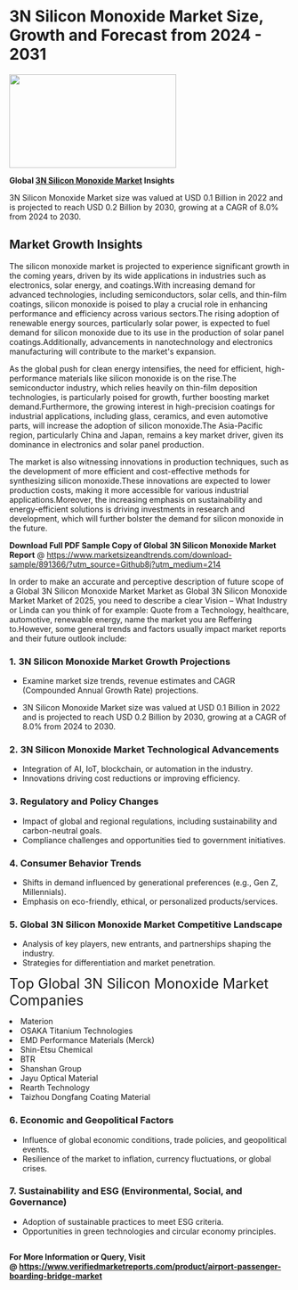 <H1>3N Silicon Monoxide Market Size, Growth and Forecast from 2024 - 2031</H1><img class="aligncenter size-medium wp-image-584254" src="https://thirdeyenews.in/wp-content/uploads/2024/09/Global-Market-Research-300x168.jpeg" alt="" width="300" height="168" /><p><strong>Global&nbsp;<a href="https://www.marketsizeandtrends.com/download-sample/891366/?utm_source=Github8j?utm_medium=214">3N Silicon Monoxide Market</a> Insights</strong></p><p>3N Silicon Monoxide Market size was valued at USD 0.1 Billion in 2022 and is projected to reach USD 0.2 Billion by 2030, growing at a CAGR of 8.0% from 2024 to 2030.</p><p><h2>Market Growth Insights</h2> <p>The silicon monoxide market is projected to experience significant growth in the coming years, driven by its wide applications in industries such as electronics, solar energy, and coatings.With increasing demand for advanced technologies, including semiconductors, solar cells, and thin-film coatings, silicon monoxide is poised to play a crucial role in enhancing performance and efficiency across various sectors.The rising adoption of renewable energy sources, particularly solar power, is expected to fuel demand for silicon monoxide due to its use in the production of solar panel coatings.Additionally, advancements in nanotechnology and electronics manufacturing will contribute to the market's expansion.</p> <p>As the global push for clean energy intensifies, the need for efficient, high-performance materials like silicon monoxide is on the rise.The semiconductor industry, which relies heavily on thin-film deposition technologies, is particularly poised for growth, further boosting market demand.Furthermore, the growing interest in high-precision coatings for industrial applications, including glass, ceramics, and even automotive parts, will increase the adoption of silicon monoxide.The Asia-Pacific region, particularly China and Japan, remains a key market driver, given its dominance in electronics and solar panel production.</p> <p>The market is also witnessing innovations in production techniques, such as the development of more efficient and cost-effective methods for synthesizing silicon monoxide.These innovations are expected to lower production costs, making it more accessible for various industrial applications.Moreover, the increasing emphasis on sustainability and energy-efficient solutions is driving investments in research and development, which will further bolster the demand for silicon monoxide in the future.</p> <p><span class=""><strong>Download Full PDF Sample Copy of Global 3N Silicon Monoxide Market Report</strong> @ <a href="https://www.marketsizeandtrends.com/download-sample/891366/?utm_source=Github8j?utm_medium=214" target="_blank">https://www.marketsizeandtrends.com/download-sample/891366/?utm_source=Github8j?utm_medium=214</a></span></p><p>In order to make an accurate and perceptive description of future scope of a Global&nbsp;3N Silicon Monoxide Market Market as Global&nbsp;3N Silicon Monoxide Market Market of 2025, you need to describe a clear Vision &ndash; What Industry or Linda can you think of for example: Quote from a Technology, healthcare, automotive, renewable energy, name the market you are Reffering to.However, some general trends and factors usually impact market reports and their future outlook include:</p><h3>1.&nbsp;<strong>3N Silicon Monoxide Market Growth Projections</strong></h3><ul><li>Examine market size trends, revenue estimates and CAGR (Compounded Annual Growth Rate) projections.</li><li><p>3N Silicon Monoxide Market size was valued at USD 0.1 Billion in 2022 and is projected to reach USD 0.2 Billion by 2030, growing at a CAGR of 8.0% from 2024 to 2030.</p></li></ul><h3>2.&nbsp;<strong>3N Silicon Monoxide Market Technological Advancements</strong></h3><ul><li>Integration of AI, IoT, blockchain, or automation in the industry.</li><li>Innovations driving cost reductions or improving efficiency.</li></ul><h3>3.&nbsp;<strong>Regulatory and Policy Changes</strong></h3><ul><li>Impact of global and regional regulations, including sustainability and carbon-neutral goals.</li><li>Compliance challenges and opportunities tied to government initiatives.</li></ul><h3>4.&nbsp;<strong>Consumer Behavior Trends</strong></h3><ul><li>Shifts in demand influenced by generational preferences (e.g., Gen Z, Millennials).</li><li>Emphasis on eco-friendly, ethical, or personalized products/services.</li></ul><h3>5.&nbsp;<strong>Global 3N Silicon Monoxide Market Competitive Landscape</strong></h3><ul><li>Analysis of key players, new entrants, and partnerships shaping the industry.</li><li>Strategies for differentiation and market penetration.</li></ul><p data-pm-slice="1 1 []"><span style="color: inherit; font-family: inherit; font-size: 25px;">Top Global 3N Silicon Monoxide Market Companies</span></p><div class="" data-test-id=""><p><li>Materion</li><li> OSAKA Titanium Technologies</li><li> EMD Performance Materials (Merck)</li><li> Shin-Etsu Chemical</li><li> BTR</li><li> Shanshan Group</li><li> Jayu Optical Material</li><li> Rearth Technology</li><li> Taizhou Dongfang Coating Material</li></p></div><h3>6.&nbsp;<strong>Economic and Geopolitical Factors</strong></h3><ul><li>Influence of global economic conditions, trade policies, and geopolitical events.</li><li>Resilience of the market to inflation, currency fluctuations, or global crises.</li></ul><h3>7.&nbsp;<strong>Sustainability and ESG (Environmental, Social, and Governance)</strong></h3><ul><li>Adoption of sustainable practices to meet ESG criteria.</li><li>Opportunities in green technologies and circular economy principles.</li></ul><h2><strong style="font-size: 14px;">For More Information or Query, Visit @&nbsp;</strong><a style="background-color: #ffffff; font-size: 14px;" href="https://www.marketsizeandtrends.com/report/3n-silicon-monoxide-market/" target="_blank">https://www.verifiedmarketreports.com/product/airport-passenger-boarding-bridge-market</a></h2>
